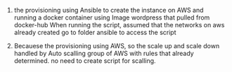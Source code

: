 1.  the provisioning using Ansible to create the instance on AWS and running a docker container using Image wordpress that pulled from docker-hub
When running the script, assumed that the networks on aws already created
go to folder ansible to access the script

2. Becauese the provisioning using AWS, so the scale up and scale down handled by Auto scalling group of AWS with rules that already determined. no need to create script for scalling.

   

